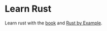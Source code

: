 # Learn Rust

Learn rust with the [book](https://doc.rust-lang.org/book/) and [Rust by Example](https://doc.rust-lang.org/rust-by-example/).

